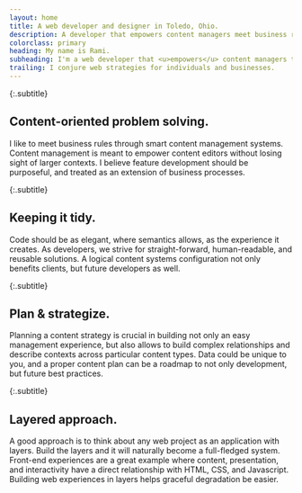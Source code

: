 ```yaml
---
layout: home
title: A web developer and designer in Toledo, Ohio.
description: A developer that empowers content managers meet business rules.
colorclass: primary
heading: My name is Rami.
subheading: I'm a web developer that <u>empowers</u> content managers to meet business&nbsp;rules.
trailing: I conjure web strategies for individuals and businesses. 
---
```


{:.subtitle}
## Content-oriented problem solving.

I like to meet business rules through smart content management systems. Content management is meant to empower content editors without losing sight of larger contexts. I believe feature development should be purposeful, and treated as an extension of business processes. 


{:.subtitle}
## Keeping it tidy.

Code should be as elegant, where semantics allows, as the experience it creates. As developers, we strive for straight-forward, human-readable, and reusable solutions. A logical content systems configuration not only benefits clients, but future developers as well. 

{:.subtitle}
## Plan &amp; strategize.

Planning a content strategy is crucial in building not only an easy management experience, but also allows to build complex relationships and describe contexts across particular content types. Data could be unique to you, and a proper content plan can be a roadmap to not only development, but future best practices.

{:.subtitle}
## Layered approach.

A good approach is to think about any web project as an application with layers. Build the layers and it will naturally become a full-fledged system. Front-end experiences are a great example where content, presentation, and interactivity have a direct relationship with HTML, CSS, and Javascript. Building web experiences in layers helps graceful degradation be easier. 
